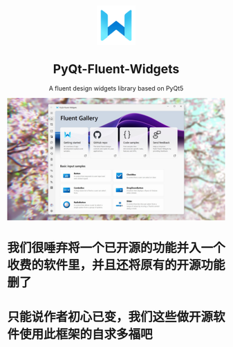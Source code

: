 <p align="center">
  <img width="18%" align="center" src="https://raw.githubusercontent.com/zhiyiYo/PyQt-Fluent-Widgets/master/docs/source/_static/logo.png" alt="logo">
</p>
  <h1 align="center">
  PyQt-Fluent-Widgets
</h1>
<p align="center">
  A fluent design widgets library based on PyQt5
</p>




![Interface](https://raw.githubusercontent.com/zhiyiYo/PyQt-Fluent-Widgets/master/docs/source/_static/Interface.jpg)


# 我们很唾弃将一个已开源的功能并入一个收费的软件里，并且还将原有的开源功能删了
# 只能说作者初心已变，我们这些做开源软件使用此框架的自求多福吧
